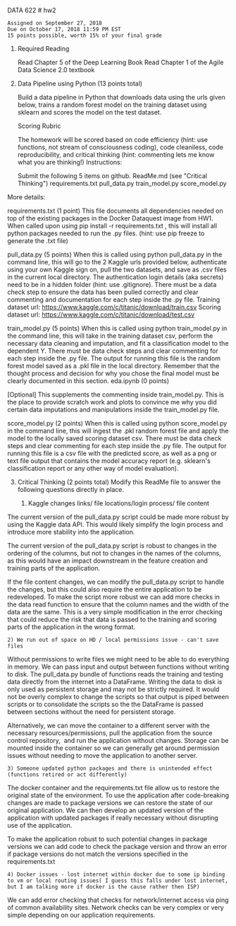 DATA 622 # hw2

	Assigned on September 27, 2018
	Due on October 17, 2018 11:59 PM EST
	15 points possible, worth 15% of your final grade

1. Required Reading

	Read Chapter 5 of the Deep Learning Book
	Read Chapter 1 of the Agile Data Science 2.0 textbook

2. Data Pipeline using Python (13 points total)

	Build a data pipeline in Python that downloads data using the urls given below, trains a random forest model on the training dataset using sklearn and scores the model on the test dataset.

	Scoring Rubric

	The homework will be scored based on code efficiency (hint: use functions, not stream of consciousness coding), code cleaniless, code reproducibility, and critical thinking (hint: commenting lets me know what you are thinking!)
Instructions:

	Submit the following 5 items on github.
	ReadMe.md (see "Critical Thinking")
	requirements.txt
	pull_data.py
	train_model.py
	score_model.py

More details:

requirements.txt (1 point)
This file documents all dependencies needed on top of the existing packages in the Docker Dataquest image from HW1. When called upon using pip install -r requirements.txt , this will install all python packages needed to run the .py files. (hint: use pip freeze to generate the .txt file)

pull_data.py (5 points)
When this is called using python pull_data.py in the command line, this will go to the 2 Kaggle urls provided below, authenticate using your own Kaggle sign on, pull the two datasets, and save as .csv files in the current local directory. The authentication login details (aka secrets) need to be in a hidden folder (hint: use .gitignore). There must be a data check step to ensure the data has been pulled correctly and clear commenting and documentation for each step inside the .py file.
	Training dataset url: https://www.kaggle.com/c/titanic/download/train.csv
	Scoring dataset url: https://www.kaggle.com/c/titanic/download/test.csv

train_model.py (5 points)
When this is called using python train_model.py in the command line, this will take in the training dataset csv, perform the necessary data cleaning and imputation, and fit a classification model to the dependent Y. There must be data check steps and clear commenting for each step inside the .py file. The output for running this file is the random forest model saved as a .pkl file in the local directory. Remember that the thought process and decision for why you chose the final model must be clearly documented in this section.
eda.ipynb (0 points)

[Optional] This supplements the commenting inside train_model.py. This is the place to provide scratch work and plots to convince me why you did certain data imputations and manipulations inside the train_model.py file.

score_model.py (2 points)
When this is called using python score_model.py in the command line, this will ingest the .pkl random forest file and apply the model to the locally saved scoring dataset csv. There must be data check steps and clear commenting for each step inside the .py file. The output for running this file is a csv file with the predicted score, as well as a png or text file output that contains the model accuracy report (e.g. sklearn's classification report or any other way of model evaluation).

3. Critical Thinking (2 points total)
Modify this ReadMe file to answer the following questions directly in place.

	1) Kaggle changes links/ file locations/login process/ file content

The current version of the pull_data.py script could be made more robust by using the Kaggle data API. This would likely simplify the login process and introduce more stability into the application.

The current version of the pull_data.py script is robust to changes in the ordering of the columns, but not to changes in the names of the columns, as this would have an impact downstream in the feature creation and training parts of the application.

If the file content changes, we can modify the pull_data.py script to handle the changes, but this could also require the entire application to be redeveloped. To make the script more robust we can add more checks in the data read function to ensure that the column names and the width of the data are the same. This is a very simple modification in the error checking that could reduce the risk that data is passed to the training and scoring parts of the application in the wrong format. 



	2) We run out of space on HD / local permissions issue - can't save files

Without permissions to write files we might need to be able to do everything in memory. We can pass input and output between functions without writing to disk. The pull_data.py bundle of functions reads the training and testing data directly from the internet into a DataFrame. Writing the data to disk is only used as persistent storage and may not be strictly required. It would not be overly complex to change the scripts so that output is piped between scripts or to consolidate the scripts so the the DataFrame is passed between sections without the need for persistent storage.

Alternatively, we can move the container to a different server with the necessary resources/permissions, pull the application from the source control repository,  and run the application without changes. Storage can be mounted inside the container so we can generally get around permission issues without needing to move the application to another server.


	3) Someone updated python packages and there is unintended effect (functions retired or act differently)

The docker container and the requirements.txt file allow us to restore the original state of the environment. To use the application  after code-breaking changes are made to package versions we can restore the state of our original application. We can then develop an updated version of the application with updated packages if really necessary without disrupting use of the application.

To make the application robust to such potential changes in package versions we can add code to check the package version and throw an error if package versions do not match the versions specified in the requirements.txt

	4) Docker issues - lost internet within docker due to some ip binding to vm or local routing issues( I guess this falls under lost internet, but I am talking more if docker is the cause rather then ISP)

We can add error checking that checks for network/internet access via ping of common availability sites. Network checks can be very complex or very simple depending on our application requirements.

